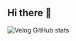 ## Hi there 👋

![Velog GitHub stats](https://velog-github-badge.vercel.app/badge/SoonCoding?theme=light&posts=3)
